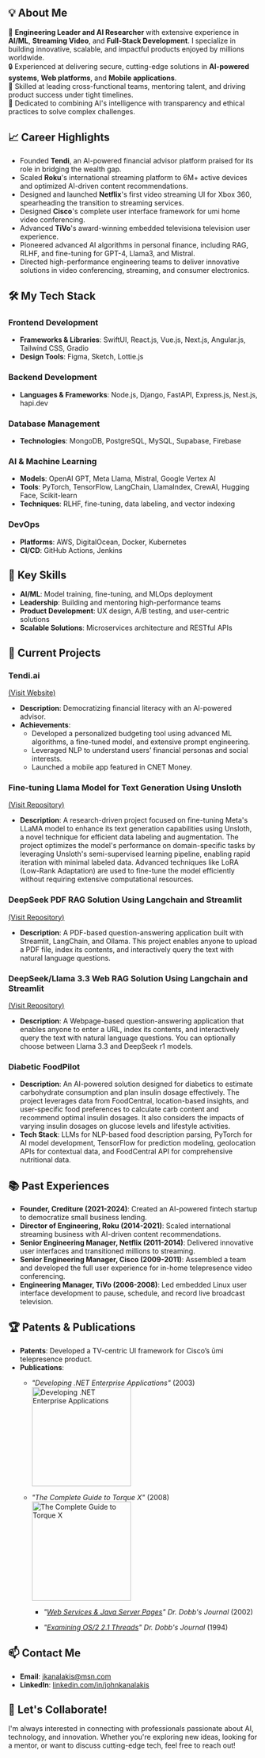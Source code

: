 ## 💡 About Me

🌟 **Engineering Leader and AI Researcher** with extensive experience in **AI/ML**, **Streaming Video**, and **Full-Stack Development**. I specialize in building innovative, scalable, and impactful products enjoyed by millions worldwide.  
🔒 Experienced at delivering secure, cutting-edge solutions in **AI-powered systems**, **Web platforms**, and **Mobile applications**.  
🚀 Skilled at leading cross-functional teams, mentoring talent, and driving product success under tight timelines.  
🤝 Dedicated to combining AI's intelligence with transparency and ethical practices to solve complex challenges.  

## 📈 Career Highlights

- Founded **Tendi**, an AI-powered financial advisor platform praised for its role in bridging the wealth gap.
- Scaled **Roku**'s international streaming platform to 6M+ active devices and optimized AI-driven content recommendations.
- Designed and launched **Netflix**'s first video streaming UI for Xbox 360, spearheading the transition to streaming services.
- Designed **Cisco**'s complete user interface framework for umi home video conferencing.
- Advanced **TiVo**'s award-winning embedded televisiona television user experience.
- Pioneered advanced AI algorithms in personal finance, including RAG, RLHF, and fine-tuning for GPT-4, Llama3, and Mistral.
- Directed high-performance engineering teams to deliver innovative solutions in video conferencing, streaming, and consumer electronics.

## 🛠️ My Tech Stack

### **Frontend Development**
- **Frameworks & Libraries**: SwiftUI, React.js, Vue.js, Next.js, Angular.js, Tailwind CSS, Gradio
- **Design Tools**: Figma, Sketch, Lottie.js

### **Backend Development**
- **Languages & Frameworks**: Node.js, Django, FastAPI, Express.js, Nest.js, hapi.dev

### **Database Management**
- **Technologies**: MongoDB, PostgreSQL, MySQL, Supabase, Firebase

### **AI & Machine Learning**
- **Models**: OpenAI GPT, Meta Llama, Mistral, Google Vertex AI
- **Tools**: PyTorch, TensorFlow, LangChain, LlamaIndex, CrewAI, Hugging Face, Scikit-learn
- **Techniques**: RLHF, fine-tuning, data labeling, and vector indexing

### **DevOps**
- **Platforms**: AWS, DigitalOcean, Docker, Kubernetes
- **CI/CD**: GitHub Actions, Jenkins

## 🌟 Key Skills
- **AI/ML**: Model training, fine-tuning, and MLOps deployment
- **Leadership**: Building and mentoring high-performance teams
- **Product Development**: UX design, A/B testing, and user-centric solutions
- **Scalable Solutions**: Microservices architecture and RESTful APIs

## 🚀 Current Projects

### Tendi.ai 
[(Visit Website)](https://www.tendi.ai)
- **Description**: Democratizing financial literacy with an AI-powered advisor.  
- **Achievements**:
  - Developed a personalized budgeting tool using advanced ML algorithms, a fine-tuned model, and extensive prompt engineering.
  - Leveraged NLP to understand users’ financial personas and social interests.
  - Launched a mobile app featured in CNET Money.

### Fine-tuning Llama Model for Text Generation Using Unsloth
[(Visit Repository)](https://github.com/jkanalakis/finetuning-llama-model-for-text-generation-using-unsloth)
- **Description**: A research-driven project focused on fine-tuning Meta's LLaMA model to enhance its text generation capabilities using Unsloth, a novel technique for efficient data labeling and augmentation. The project optimizes the model's performance on domain-specific tasks by leveraging Unsloth's semi-supervised learning pipeline, enabling rapid iteration with minimal labeled data. Advanced techniques like LoRA (Low-Rank Adaptation) are used to fine-tune the model efficiently without requiring extensive computational resources.

### DeepSeek PDF RAG Solution Using Langchain and Streamlit
[(Visit Repository)](https://github.com/jkanalakis/pdf-chat-ollama)
- **Description**: A PDF-based question-answering application built with Streamlit, LangChain, and Ollama. This project enables anyone to upload a PDF file, index its contents, and interactively query the text with natural language questions.

### DeepSeek/Llama 3.3 Web RAG Solution Using Langchain and Streamlit
[(Visit Repository)](https://github.com/jkanalakis/web-chat-ollama)
- **Description**: A Webpage-based question-answering application that enables anyone to enter a URL, index its contents, and interactively query the text with natural language questions. You can optionally choose between Llama 3.3 and DeepSeek r1 models.

### Diabetic FoodPilot
- **Description**: An AI-powered solution designed for diabetics to estimate carbohydrate consumption and plan insulin dosage effectively. The project leverages data from FoodCentral, location-based insights, and user-specific food preferences to calculate carb content and recommend optimal insulin dosages. It also considers the impacts of varying insulin dosages on glucose levels and lifestyle activities.
- **Tech Stack**: LLMs for NLP-based food description parsing, PyTorch for AI model development, TensorFlow for prediction modeling, geolocation APIs for contextual data, and FoodCentral API for comprehensive nutritional data.


## 📚 Past Experiences

- **Founder, Crediture (2021-2024)**: Created an AI-powered fintech startup to democratize small business lending.
- **Director of Engineering, Roku (2014-2021)**: Scaled international streaming business with AI-driven content recommendations.
- **Senior Engineering Manager, Netflix (2011-2014)**: Delivered innovative user interfaces and transitioned millions to streaming.
- **Senior Engineering Manager, Cisco (2009-2011)**: Assembled a team and developed the full user experience for in-home telepresence video conferencing.
- **Engineering Manager, TiVo (2006-2008)**: Led embedded Linux user interface development to pause, schedule, and record live broadcast television.

## 🏆 Patents & Publications

- **Patents**: Developed a TV-centric UI framework for Cisco’s ūmi telepresence product.  
- **Publications**:
  - *"Developing .NET Enterprise Applications"* (2003)  
    <img src="https://m.media-amazon.com/images/I/41C4Q0P0rUL._SX342_SY445_PQ1_.jpg" alt="Developing .NET Enterprise Applications" width="200">
  - *"The Complete Guide to Torque X"* (2008)  
    <img src="https://m.media-amazon.com/images/I/5145ceK8RqL._SX342_SY445_PQ1_.jpg" alt="The Complete Guide to Torque X" width="200">

	- *"[Web Services & Java Server Pages](https://jacobfilipp.com/DrDobbs/articles/DDJ/2002/0201/0201b/0201b.htm)"* *Dr. Dobb's Journal* (2002)

	- *"[Examining OS/2 2.1 Threads](https://jacobfilipp.com/DrDobbs/articles/DDJ/1994/9401/9401g/9401g.htm)"* *Dr. Dobb's Journal* (1994)

## 📫 Contact Me
- **Email**: [jkanalakis@msn.com](mailto:jkanalakis@msn.com)
- **LinkedIn**: [linkedin.com/in/johnkanalakis](https://linkedin.com/in/johnkanalakis)

## 💬 Let's Collaborate!
I'm always interested in connecting with professionals passionate about AI, technology, and innovation. Whether you're exploring new ideas, looking for a mentor, or want to discuss cutting-edge tech, feel free to reach out!
